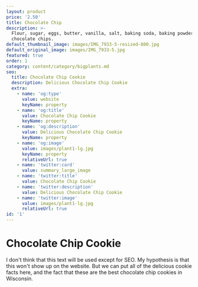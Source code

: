 ```yaml
---
layout: product
price: '2.50'
title: Chocolate Chip
description: >-
  Flour, sugar, eggs, butter, vanilla, salt, baking soda, baking powder,
  chocolate chips.
default_thumbnail_image: images/IMG_7933-5-resized-800.jpg
default_original_image: images/IMG_7933-5.jpg
featured: true
order: 1
category: content/category/bigplants.md
seo:
  title: Chocolate Chip Cookie
  description: Delicious Chocolate Chip Cookie
  extra:
    - name: 'og:type'
      value: website
      keyName: property
    - name: 'og:title'
      value: Chocolate Chip Cookie
      keyName: property
    - name: 'og:description'
      value: Delicious Chocolate Chip Cookie
      keyName: property
    - name: 'og:image'
      value: images/plant1-lg.jpg
      keyName: property
      relativeUrl: true
    - name: 'twitter:card'
      value: summary_large_image
    - name: 'twitter:title'
      value: Chocolate Chip Cookie
    - name: 'twitter:description'
      value: Delicious Chocolate Chip Cookie
    - name: 'twitter:image'
      value: images/plant1-lg.jpg
      relativeUrl: true
id: '1'
---
```


# Chocolate Chip Cookie

I don't think that this text will be used except for SEO.  My hypothesis is that this won't show up on the website.  But we can put all of the delicious cookie facts here, and the fact that these are the best chocolate chip cookies in Wisconsin.  
